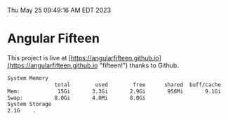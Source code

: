 Thu May 25 09:49:16 AM EDT 2023

# Angular Fifteen


This project is live at [https://angularfifteen.github.io](https://angularfifteen.github.io "fifteen!") thanks to Github.

```bash
System Memory
               total        used        free      shared  buff/cache   available
Mem:            15Gi       3.3Gi       2.9Gi       956Mi       9.1Gi        10Gi
Swap:          8.0Gi       4.0Mi       8.0Gi
System Storage
2.1G	.
```
```bash

